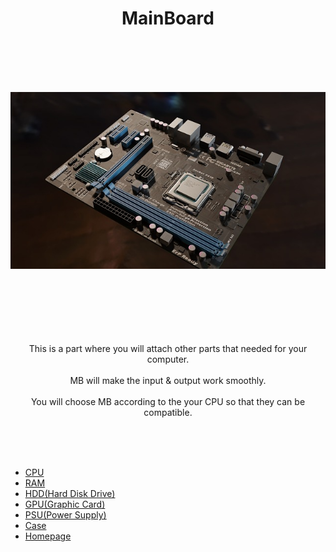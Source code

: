 <h1 align="center">MainBoard</h1>




<br><br><br><br><p align="center">![alt text](MB.jpg)</p>



<p align="center"> <br><br><br><br><br><br>
   This is a part where you will attach other parts that needed for your computer.
  <br><br>MB will make the input & output work smoothly.
   <br><br>You will choose MB according to the your CPU so that they can be compatible. 
</p>

<br><br><br>
- [CPU](https://github.com/jjthd/JjthdFianlProject/blob/main/CPU.md)
- [RAM](https://github.com/jjthd/JjthdFianlProject/blob/main/RAM.md)
- [HDD(Hard Disk Drive)](https://github.com/jjthd/JjthdFianlProject/blob/main/HDD.md)
- [GPU(Graphic Card)](https://github.com/jjthd/JjthdFianlProject/blob/main/GPU.md)
- [PSU(Power Supply)](https://github.com/jjthd/JjthdFianlProject/blob/main/PSU.md)
- [Case](https://github.com/jjthd/JjthdFianlProject/blob/main/CASE.md)
- [Homepage](https://github.com/jjthd/JjthdFianlProject/blob/main/README.md)

